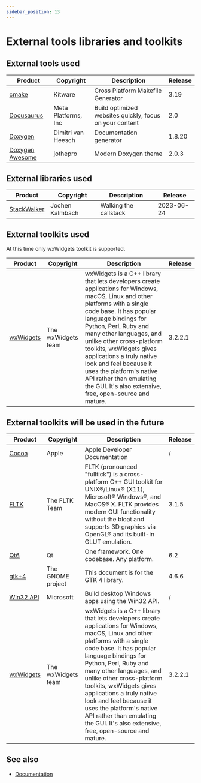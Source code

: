 ```yaml
---
sidebar_position: 13
---
```


# External tools libraries and toolkits

## External tools used

| Product                                                            | Copyright           | Description                                             | Release |
| ------------------------------------------------------------------ | ------------------- | ------------------------------------------------------- | ------- |
| [cmake](https://www.cmake.org)                                     | Kitware             | Cross Platform Makefile Generator                       | 3.19    |
| [Docusaurus](https://docusaurus.io/)                               | Meta Platforms, Inc | Build optimized websites quickly, focus on your content | 2.0     |
| [Doxygen](http://www.doxygen.org)                                  | Dimitri van Heesch  | Documentation generator                                 | 1.8.20  |
| [Doxygen Awesome](https://jothepro.github.io/doxygen-awesome-css/) | jothepro            | Modern Doxygen theme                                    | 2.0.3   |

## External libraries used

| Product                                                      | Copyright       | Description                               | Release    |
| ------------------------------------------------------------ | --------------- | ----------------------------------------- | ---------- |
| [StackWalker](https://github.com/JochenKalmbach/StackWalker) | Jochen Kalmbach | Walking the callstack                     | 2023-06-24 |

## External toolkits used

At this time only wxWidgets toolkit is supported.

| Product                                                      | Copyright          | Description                                                                                                                                                                                                                                                                                                                                                                                                                                                  | Release |
| ------------------------------------------------------------ | ------------------ | ------------------------------------------------------------------------------------------------------------------------------------------------------------------------------------------------------------------------------------------------------------------------------------------------------------------------------------------------------------------------------------------------------------------------------------------------------------ | ------- |
| [wxWidgets](https://wxwidgets.org)                           | The wxWidgets team | wxWidgets is a C++ library that lets developers create applications for Windows, macOS, Linux and other platforms with a single code base. It has popular language bindings for Python, Perl, Ruby and many other languages, and unlike other cross-platform toolkits, wxWidgets gives applications a truly native look and feel because it uses the platform's native API rather than emulating the GUI. It's also extensive, free, open-source and mature. | 3.2.2.1 |

## External toolkits will be used in the future

| Product                                                      | Copyright          | Description                                                                                                                                                                                                                                                                                                                                                                                                                                                  | Release |
| ------------------------------------------------------------ | ------------------ | ------------------------------------------------------------------------------------------------------------------------------------------------------------------------------------------------------------------------------------------------------------------------------------------------------------------------------------------------------------------------------------------------------------------------------------------------------------ | ------- |
| [Cocoa](https://developer.apple.com/documentation)           | Apple              | Apple Developer Documentation                                                                                                                                                                                                                                                                                                                                                                                                                                | /       |
| [FLTK](http://www.fltk.org)                                  | The FLTK Team      | FLTK (pronounced "fulltick") is a cross-platform C++ GUI toolkit for UNIX®/Linux® (X11), Microsoft® Windows®, and MacOS® X. FLTK provides modern GUI functionality without the bloat and supports 3D graphics via OpenGL® and its built-in GLUT emulation.                                                                                                                                                                                                   | 3.1.5   |
| [Qt6](http://www.qt.io)                                      | Qt                 | One framework. One codebase. Any platform.                                                                                                                                                                                                                                                                                                                                                                                                                   | 6.2     |
| [gtk+4](http://www.gnome.org)                                | The GNOME project  | This document is for the GTK 4 library.                                                                                                                                                                                                                                                                                                                                                                                                                      | 4.6.6   |
| [Win32 API](https://docs.microsoft.com/en-us/windows/win32/) | Microsoft          | Build desktop Windows apps using the Win32 API.                                                                                                                                                                                                                                                                                                                                                                                                              | /       |
| [wxWidgets](https://wxwidgets.org)                           | The wxWidgets team | wxWidgets is a C++ library that lets developers create applications for Windows, macOS, Linux and other platforms with a single code base. It has popular language bindings for Python, Perl, Ruby and many other languages, and unlike other cross-platform toolkits, wxWidgets gives applications a truly native look and feel because it uses the platform's native API rather than emulating the GUI. It's also extensive, free, open-source and mature. | 3.2.2.1 |

## See also

- [Documentation](/docs/documentation)
